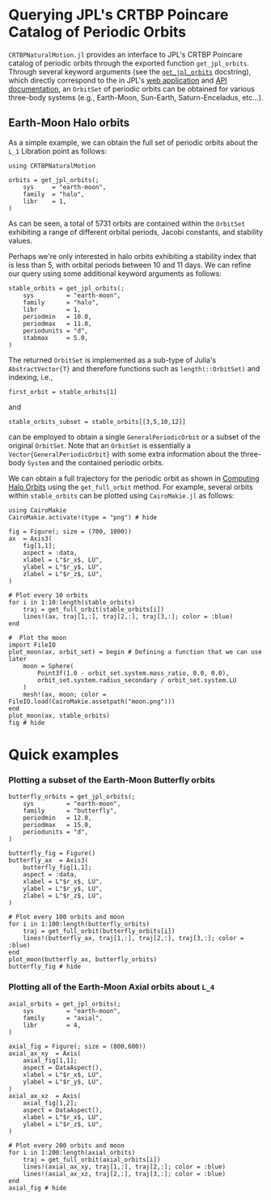 # Querying JPL's CRTBP Poincare Catalog of Periodic Orbits
`CRTBPNaturalMotion.jl` provides an interface to JPL's CRTBP Poincare catalog of periodic orbits through the exported function `get_jpl_orbits`. Through several keyword arguments (see the [`get_jpl_orbits`](@ref) docstring), which directly correspond to the in JPL's [web application](https://ssd.jpl.nasa.gov/tools/periodic_orbits.html) and [API documentation](https://ssd-api.jpl.nasa.gov/doc/periodic_orbits.html), an `OrbitSet` of periodic orbits can be obtained for various three-body systems (e.g., Earth-Moon, Sun-Earth, Saturn-Enceladus, etc...).

## Earth-Moon Halo orbits

As a simple example, we can obtain the full set of periodic orbits about the ``L_1`` Libration point as follows:
```@example jpl_api
using CRTBPNaturalMotion

orbits = get_jpl_orbits(;
    sys     = "earth-moon",
    family  = "halo",
    libr    = 1,
)
```
As can be seen, a total of 5731 orbits are contained within the `OrbitSet` exhibiting a range of different orbital periods, Jacobi constants, and stability values. 

Perhaps we're only interested in halo orbits exhibiting a stability index that is less than 5, with orbital periods between 10 and 11 days. We can refine our query using some additional keyword arguments as follows:
```@example jpl_api
stable_orbits = get_jpl_orbits(;
    sys         = "earth-moon",
    family      = "halo",
    libr        = 1,
    periodmin   = 10.0,
    periodmax   = 11.0,
    periodunits = "d",
    stabmax     = 5.0,
)
```
The returned `OrbitSet` is implemented as a sub-type of Julia's `AbstractVector{T}` and therefore functions such as `length(::OrbitSet)` and indexing, i.e., 
```@example jpl_api
first_orbit = stable_orbits[1]
```
and 
```@example jpl_api
stable_orbits_subset = stable_orbits[[3,5,10,12]]
```
can be employed to obtain a single `GeneralPeriodicOrbit` or a subset of the original `OrbitSet`. Note that an `OrbitSet` is essentially a `Vector{GeneralPeriodicOrbit}` with some extra information about the three-body `System` and the contained periodic orbits. 

We can obtain a full trajectory for the periodic orbit as shown in [Computing Halo Orbits](@ref) using the `get_full_orbit` method. For example, several orbits within `stable_orbits` can be plotted using `CairoMakie.jl` as follows:
```@example jpl_api
using CairoMakie
CairoMakie.activate!(type = "png") # hide

fig = Figure(; size = (700, 1000))
ax  = Axis3(
    fig[1,1]; 
    aspect = :data,
    xlabel = L"$r_x$, LU",
    ylabel = L"$r_y$, LU",
    zlabel = L"$r_z$, LU",   
)

# Plot every 10 orbits
for i in 1:10:length(stable_orbits)
    traj = get_full_orbit(stable_orbits[i])
    lines!(ax, traj[1,:], traj[2,:], traj[3,:]; color = :blue)
end

#  Plot the moon
import FileIO
plot_moon(ax, orbit_set) = begin # Defining a function that we can use later
    moon = Sphere(
        Point3f(1.0 - orbit_set.system.mass_ratio, 0.0, 0.0),
        orbit_set.system.radius_secondary / orbit_set.system.LU
    )
    mesh!(ax, moon; color = FileIO.load(CairoMakie.assetpath("moon.png")))
end
plot_moon(ax, stable_orbits)
fig # hide
```

# Quick examples
### Plotting a subset of the Earth-Moon Butterfly orbits 
```@example jpl_api
butterfly_orbits = get_jpl_orbits(;
    sys         = "earth-moon",
    family      = "butterfly",
    periodmin   = 12.0,
    periodmax   = 15.0,
    periodunits = "d",
)

butterfly_fig = Figure()
butterfly_ax  = Axis3(
    butterfly_fig[1,1]; 
    aspect = :data,
    xlabel = L"$r_x$, LU",
    ylabel = L"$r_y$, LU",
    zlabel = L"$r_z$, LU",   
)

# Plot every 100 orbits and moon
for i in 1:100:length(butterfly_orbits)
    traj = get_full_orbit(butterfly_orbits[i])
    lines!(butterfly_ax, traj[1,:], traj[2,:], traj[3,:]; color = :blue)
end
plot_moon(butterfly_ax, butterfly_orbits)
butterfly_fig # hide
```

### Plotting all of the Earth-Moon Axial orbits about ``L_4``
```@example jpl_api
axial_orbits = get_jpl_orbits(;
    sys         = "earth-moon",
    family      = "axial",
    libr        = 4,
)

axial_fig = Figure(; size = (800,600))
axial_ax_xy  = Axis(
    axial_fig[1,1]; 
    aspect = DataAspect(),
    xlabel = L"$r_x$, LU",
    ylabel = L"$r_y$, LU",
)
axial_ax_xz  = Axis(
    axial_fig[1,2]; 
    aspect = DataAspect(),
    xlabel = L"$r_x$, LU",
    ylabel = L"$r_z$, LU",
)

# Plot every 200 orbits and moon
for i in 1:200:length(axial_orbits)
    traj = get_full_orbit(axial_orbits[i])
    lines!(axial_ax_xy, traj[1,:], traj[2,:]; color = :blue)
    lines!(axial_ax_xz, traj[2,:], traj[3,:]; color = :blue)
end
axial_fig # hide
```

